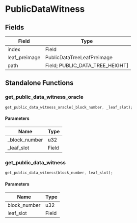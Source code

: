 # PublicDataWitness

## Fields
| Field | Type |
| --- | --- |
| index | Field |
| leaf_preimage | PublicDataTreeLeafPreimage |
| path | Field; PUBLIC_DATA_TREE_HEIGHT] |

## Standalone Functions

### get_public_data_witness_oracle

```rust
get_public_data_witness_oracle(_block_number, _leaf_slot);
```

#### Parameters
| Name | Type |
| --- | --- |
| _block_number | u32 |
| _leaf_slot | Field |

### get_public_data_witness

```rust
get_public_data_witness(block_number, leaf_slot);
```

#### Parameters
| Name | Type |
| --- | --- |
| block_number | u32 |
| leaf_slot | Field |

